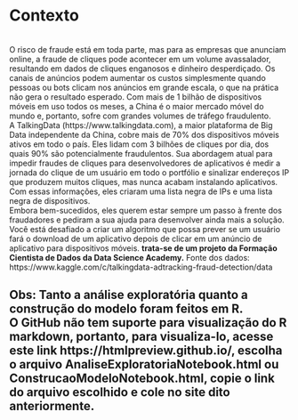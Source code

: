 <h1> Contexto </h1> <br>
O risco de fraude está em toda parte, mas para as empresas que anunciam
online, a fraude de cliques pode acontecer em um volume avassalador,
resultando em dados de cliques enganosos e dinheiro desperdiçado. Os canais de
anúncios podem aumentar os custos simplesmente quando pessoas ou bots
clicam nos anúncios em grande escala, o que na prática não gera o resultado
esperado. Com mais de 1 bilhão de dispositivos móveis em uso todos os meses, a
China é o maior mercado móvel do mundo e, portanto, sofre com grandes
volumes de tráfego fraudulento. <br>
A TalkingData (https://www.talkingdata.com), a maior plataforma de Big
Data independente da China, cobre mais de 70% dos dispositivos móveis ativos
em todo o país. Eles lidam com 3 bilhões de cliques por dia, dos quais 90% são
potencialmente fraudulentos. Sua abordagem atual para impedir fraudes de
cliques para desenvolvedores de aplicativos é medir a jornada do clique de um
usuário em todo o portfólio e sinalizar endereços IP que produzem muitos cliques,
mas nunca acabam instalando aplicativos. Com essas informações, eles criaram
uma lista negra de IPs e uma lista negra de dispositivos.<br>
Embora bem-sucedidos, eles querem estar sempre um passo à frente dos
fraudadores e pediram a sua ajuda para desenvolver ainda mais a solução. Você
está desafiado a criar um algoritmo que possa prever se um usuário fará o
download de um aplicativo depois de clicar em um anúncio de aplicativo para
dispositivos móveis.
<b>trata-se de um projeto da
Formação Cientista de Dados da Data Science Academy.</b>
Fonte dos dados: 
https://www.kaggle.com/c/talkingdata-adtracking-fraud-detection/data



<h2> Obs: Tanto a análise exploratória quanto a construção do modelo foram feitos em R. <br>
 O GitHub não tem suporte para visualização do R markdown, portanto, para visualiza-lo, acesse 
 este link https://htmlpreview.github.io/, escolha o arquivo AnaliseExploratoriaNotebook.html ou ConstrucaoModeloNotebook.html, 
 copie o link do arquivo escolhido e cole no site dito anteriormente. </h2>
